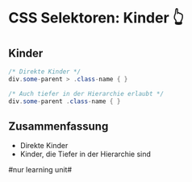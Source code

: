 # CSS Selektoren: Kinder 👆

## Kinder

```java
/* Direkte Kinder */
div.some-parent > .class-name { }

/* Auch tiefer in der Hierarchie erlaubt */
div.some-parent .class-name { }
```

## Zusammenfassung
- Direkte Kinder
- Kinder, die Tiefer in der Hierarchie sind


#nur learning unit#